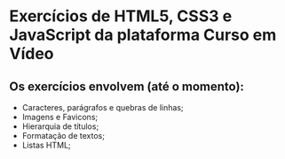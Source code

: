 <h1>Exercícios de HTML5, CSS3 e JavaScript da plataforma Curso em Vídeo</h1>

## Os exercícios envolvem (até o momento): 
- Caracteres, parágrafos e quebras de linhas;
- Imagens e Favicons;
- Hierarquia de títulos;
- Formatação de textos;
- Listas HTML;

